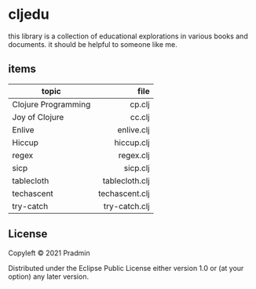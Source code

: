 # cljedu

this library is a collection of educational explorations in various books and documents. it should be helpful to someone like me.

## items

| topic               |           file |
|---------------------|---------------:|
| Clojure Programming |         cp.clj |
| Joy of Clojure      |         cc.clj |
| Enlive              |     enlive.clj |
| Hiccup              |     hiccup.clj |
| regex               |      regex.clj |
| sicp                |       sicp.clj |
| tablecloth          | tablecloth.clj |
| techascent          | techascent.clj |
| try-catch           |  try-catch.clj |

## License

Copyleft © 2021 Pradmin

Distributed under the Eclipse Public License either version 1.0 or (at
your option) any later version.
